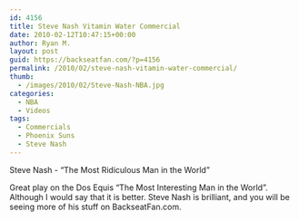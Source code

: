 ```yaml
---
id: 4156
title: Steve Nash Vitamin Water Commercial
date: 2010-02-12T10:47:15+00:00
author: Ryan M.
layout: post
guid: https://backseatfan.com/?p=4156
permalink: /2010/02/steve-nash-vitamin-water-commercial/
thumb:
  - /images/2010/02/Steve-Nash-NBA.jpg
categories:
  - NBA
  - Videos
tags:
  - Commercials
  - Phoenix Suns
  - Steve Nash
---
```


<div class="entry">
  <p>
  </p>

  <p>
    Steve Nash - &#8220;The Most Ridiculous Man in the World&#8221;
  </p>

  <p>
    Great play on the Dos Equis &#8220;The Most Interesting Man in the World&#8221;. Although I would say that it is better. Steve Nash is brilliant, and you will be seeing more of his stuff on BackseatFan.com.
  </p>
</div>
